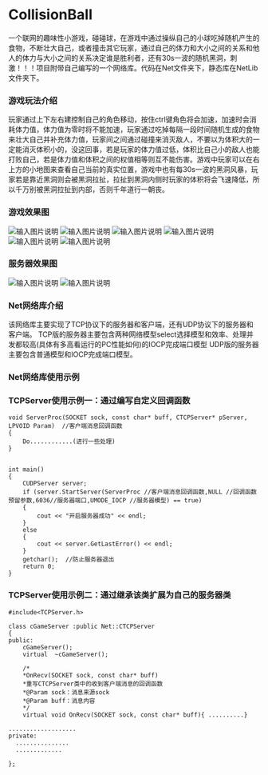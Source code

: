 # CollisionBall
一个联网的趣味性小游戏，碰碰球，在游戏中通过操纵自己的小球吃掉随机产生的食物，不断壮大自己，或者撞击其它玩家，通过自己的体力和大小之间的关系和他人的体力与大小之间的关系决定谁是胜利者，还有30s一波的随机黑洞，刺激！！！项目附带自己编写的一个网络库。代码在Net文件夹下，静态库在NetLib文件夹下。


### 游戏玩法介绍
玩家通过上下左右建控制自己的角色移动，按住ctrl键角色将会加速，加速时会消耗体力值，体力值为零时将不能加速，玩家通过吃掉每隔一段时间随机生成的食物来壮大自己并补充体力值，玩家间之间通过碰撞来消灭敌人，不要以为体积大的一定能消灭体积小的，没这回事，若是玩家的体力值过低，体积比自己小的敌人也能打败自己，若是体力值和体积之间的权值相等则互不能伤害。游戏中玩家可以在右上方的小地图来查看自己当前的真实位置，游戏中也有每30s一波的黑洞风暴，玩家若是靠近黑洞则会被黑洞拉扯，拉扯到黑洞内侧时玩家的体积将会飞速降低，所以千万别被黑洞拉扯到内部，否则千年道行一朝丧。

### 游戏效果图
![输入图片说明](https://git.oschina.net/uploads/images/2017/0823/220106_c2d35ff7_1296205.jpeg "1.JPG")
![输入图片说明](https://git.oschina.net/uploads/images/2017/0823/220113_e79ff7eb_1296205.jpeg "2.JPG")
![输入图片说明](https://git.oschina.net/uploads/images/2017/0823/220120_6766297a_1296205.jpeg "3.JPG")
![输入图片说明](https://git.oschina.net/uploads/images/2017/0823/220127_edfab294_1296205.jpeg "4.JPG")
![输入图片说明](https://git.oschina.net/uploads/images/2017/0823/220135_08b3dba9_1296205.jpeg "7.JPG")
![输入图片说明](https://git.oschina.net/uploads/images/2017/0823/220143_d982c9c7_1296205.jpeg "8.JPG")

### 服务器效果图
![输入图片说明](https://git.oschina.net/uploads/images/2017/0823/220206_0377f762_1296205.jpeg "5.JPG")
![输入图片说明](https://git.oschina.net/uploads/images/2017/0823/220222_f6b05515_1296205.jpeg "6.JPG")

### Net网络库介绍
该网络库主要实现了TCP协议下的服务器和客户端，还有UDP协议下的服务器和客户端。
TCP版的服务器主要包含两种网络模型select选择模型和效率、处理并发都较高(具体有多高看运行的PC性能如何)的IOCP完成端口模型
UDP版的服务器主要包含普通模型和IOCP完成端口模型。
### Net网络库使用示例

### TCPServer使用示例一：通过编写自定义回调函数

```
void ServerProc(SOCKET sock, const char* buff, CTCPServer* pServer, LPVOID Param)  //客户端消息回调函数
{
    Do............(进行一些处理)
}


int main()
{
	CUDPServer server;
	if (server.StartServer(ServerProc //客户端消息回调函数,NULL //回调函数预留参数,6036//服务器端口,UMODE_IOCP //服务器模型) == true)
	{
		cout << "开启服务器成功" << endl;
	}
	else
	{
		cout << server.GetLastError() << endl;
	}
	getchar();  //防止服务器退出
	return 0;
}

```
### TCPServer使用示例二：通过继承该类扩展为自己的服务器类
```
#include<TCPServer.h>

class cGameServer :public Net::CTCPServer
{
public:
	cGameServer();
	virtual  ~cGameServer();

	/*
	*OnRecv(SOCKET sock, const char* buff)
	*重写CTCPServer类中的收到客户端消息的回调函数
	*@Param sock：消息来源sock
	*@Param buff：消息内容
	*/
	virtual void OnRecv(SOCKET sock, const char* buff){ ..........}

...................
private:
  ...............
  .............

};



```
